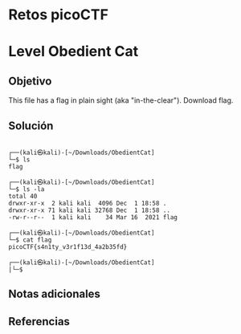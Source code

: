 # Retos picoCTF

# Level Obedient Cat

## Objetivo
This file has a flag in plain sight (aka "in-the-clear"). Download flag.

## Solución

```
                                                                                                   
┌──(kali㉿kali)-[~/Downloads/ObedientCat]
└─$ ls
flag
                                                                                                   
┌──(kali㉿kali)-[~/Downloads/ObedientCat]
└─$ ls -la
total 40
drwxr-xr-x  2 kali kali  4096 Dec  1 18:58 .
drwxr-xr-x 71 kali kali 32768 Dec  1 18:58 ..
-rw-r--r--  1 kali kali    34 Mar 16  2021 flag
                                                                                                   
┌──(kali㉿kali)-[~/Downloads/ObedientCat]
└─$ cat flag     
picoCTF{s4n1ty_v3r1f13d_4a2b35fd}
                                                                                                   
┌──(kali㉿kali)-[~/Downloads/ObedientCat]
|└─$ 

```
## Notas adicionales

## Referencias


